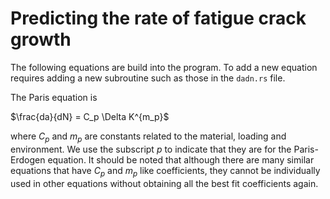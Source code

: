 # Predicting the rate of fatigue crack growth

The following equations are build into the program. To add a new
equation requires adding a new subroutine such as those in the
`dadn.rs` file.

The Paris equation is

$\frac{da}{dN} = C_p \Delta K^{m_p}$

where $C_p$ and $m_p$ are constants related to the material, loading and
environment. We use the subscript $p$ to indicate that they are for the
Paris-Erdogen equation. It should be noted that although there are
many similar equations that have $C_p$ and $m_p$ like coefficients, they cannot
be individually used in other equations without obtaining all the best fit
coefficients again.

